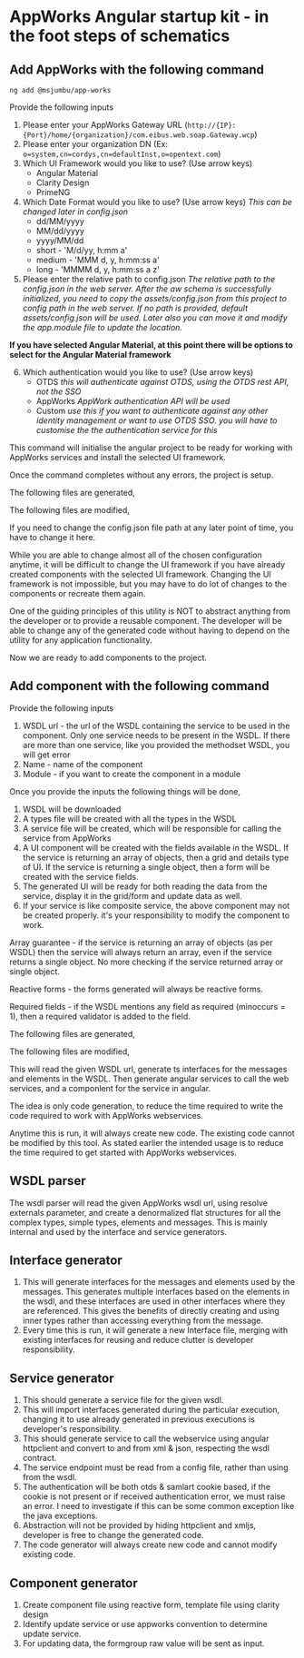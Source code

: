 # AppWorks Angular startup kit - in the foot steps of schematics 
## Add AppWorks with the following command
`ng add @msjumbu/app-works`

Provide the following inputs
1. Please enter your AppWorks Gateway URL (`http://{IP}:{Port}/home/{organization}/com.eibus.web.soap.Gateway.wcp`)
2. Please enter your organization DN (Ex: `o=system,cn=cordys,cn=defaultInst,o=opentext.com`)
3. Which UI Framework would you like to use? (Use arrow keys)
    - Angular Material 
    - Clarity Design 
    - PrimeNG
4. Which Date Format would you like to use? (Use arrow keys) *This can be changed later in config.json*
    - dd/MM/yyyy 
    - MM/dd/yyyy 
    - yyyy/MM/dd 
    - short - 'M/d/yy, h:mm a' 
    - medium - 'MMM d, y, h:mm:ss a' 
    - long - 'MMMM d, y, h:mm:ss a z'
5. Please enter the relative path to config.json *The relative path to the config.json in the web server. After the aw schema is successfully initialized, you need to copy the assets/config.json from this project to config path in the web server. If no path is provided, default assets/config.json will be used. Later also you can move it and modify the app.module file to update the location.*

**If you have selected Angular Material, at this point there will be options to select for the Angular Material framework**

6. Which authentication would you like to use? (Use arrow keys)
    - OTDS *this will authenticate against OTDS, using the OTDS rest API, not the SSO*
    - AppWorks *AppWork authentication API will be used*
    - Custom *use this if you want to authenticate against any other identity management or want to use OTDS SSO. you will have to customise the the authentication service for this*

This command will initialise the angular project to be ready for working with AppWorks services and install the selected UI framework.

Once the command completes without any errors, the project is setup.

The following files are generated,

The following files are modified,

If you need to change the config.json file path at any later point of time, you have to change it here.

While you are able to change almost all of the chosen configuration anytime, it will be difficult to change the UI framework if you have already created components with the selected UI framework. Changing the UI framework is not impossible, but you may have to do lot of changes to the components or recreate them again. 

One of the guiding principles of this utility is NOT to abstract anything from the developer or to provide a reusable component. The developer will be able to change any of the generated code without having to depend on the utility for any application functionality. 

Now we are ready to add components to the project.

## Add component with the following command
Provide the following inputs
1. WSDL url - the url of the WSDL containing the service to be used in the component. Only one service needs to be present in the WSDL. If there are more than one service, like you provided the methodset WSDL, you will get error
2. Name - name of the component
3. Module - if you want to create the component in a module

Once you provide the inputs the following things will be done,
1. WSDL will be downloaded
2. A types file will be created with all the types in the WSDL
3. A service file will be created, which will be responsible for calling the service from AppWorks
4. A UI component will be created with the fields available in the WSDL. If the service is returning an array of objects, then a grid and details type of UI. If the service is returning a single object, then a form will be created with the service fields. 
5. The generated UI will be ready for both reading the data from the service, display it in the grid/form and update data as well.
6. If your service is like composite service, the above component may not be created properly. it's your responsibility to modify the component to work.

Array guarantee - if the service is returning an array of objects (as per WSDL) then the service will always return an array, even if the service returns a single object. No more checking if the service returned array or single object.

Reactive forms - the forms generated will always be reactive forms.

Required fields - if the WSDL mentions any field as required (minoccurs = 1), then a required validator is added to the field.

The following files are generated,

The following files are modified,




This will read the given WSDL url, generate ts interfaces for the messages and elements in the WSDL. Then generate angular services to call the web services, and a componlent for the service in angular.

The idea is only code generation, to reduce the time required to write the code required to work with AppWorks webservices. 

Anytime this is run, it will always create new code. The existing code cannot be modified by this tool. As stated earlier the intended usage is to reduce the time required to get started with AppWorks webservices. 


## WSDL parser
The wsdl parser will read the given AppWorks wsdl url, using resolve externals parameter, and create a denormalized flat structures for all the complex types, simple types, elements and messages. This is mainly internal and used by the interface and service generators.

## Interface generator
1. This will generate interfaces for the messages and elements used by the messages. This generates multiple interfaces based on the elements in the wsdl, and these interfaces are used in other interfaces where they are referenced. This gives the benefits of directly creating and using inner types rather than accessing everything from the message. 
2. Every time this is run, it will generate a new Interface file, merging with existing interfaces for reusing and reduce clutter is developer responsibility. 

## Service generator
1. This should generate a service file for the given wsdl. 
2. This will import interfaces generated during the particular execution, changing it to use already generated in previous executions is developer's responsibility. 
3. This should generate service to call the webservice using angular httpclient and convert to and from xml & json, respecting the wsdl contract. 
4. The service endpoint must be read from a config file, rather than using from the wsdl. 
5. The authentication will be both otds & samlart cookie based, if the cookie is not present or if received authentication error, we must raise an error. I need to investigate if this can be some common exception like the java exceptions. 
6. Abstraction will not be provided by hiding httpclient and xmljs, developer is free to change the generated code. 
7. The code generator will always create new code and cannot modify existing code. 

## Component generator 
1. Create component file using reactive form, template file using clarity design 
2. Identify update service or use appworks convention to determine update service. 
3. For updating data, the formgroup raw value will be sent as input. 
